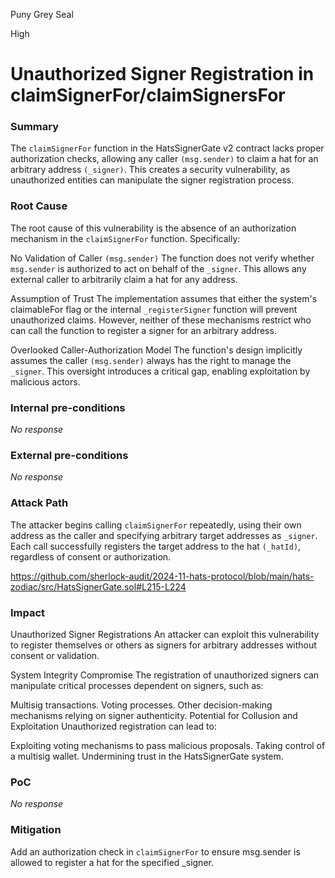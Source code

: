 Puny Grey Seal

High

# Unauthorized Signer Registration in claimSignerFor/claimSignersFor

### Summary

The ```claimSignerFor``` function in the HatsSignerGate v2 contract lacks proper authorization checks, allowing any caller ```(msg.sender)``` to claim a hat for an arbitrary address ```(_signer)```. This creates a security vulnerability, as unauthorized entities can manipulate the signer registration process.

### Root Cause

The root cause of this vulnerability is the absence of an authorization mechanism in the ```claimSignerFor``` function. Specifically:

No Validation of Caller ```(msg.sender)```
The function does not verify whether ```msg.sender``` is authorized to act on behalf of the ```_signer```. This allows any external caller to arbitrarily claim a hat for any address.

Assumption of Trust
The implementation assumes that either the system's claimableFor flag or the internal ```_registerSigner``` function will prevent unauthorized claims. However, neither of these mechanisms restrict who can call the function to register a signer for an arbitrary address.

Overlooked Caller-Authorization Model
The function's design implicitly assumes the caller ```(msg.sender)``` always has the right to manage the ```_signer```. This oversight introduces a critical gap, enabling exploitation by malicious actors.

### Internal pre-conditions

_No response_

### External pre-conditions

_No response_

### Attack Path

The attacker begins calling ```claimSignerFor``` repeatedly, using their own address as the caller and specifying arbitrary target addresses as ```_signer```. Each call successfully registers the target address to the hat ```(_hatId)```, regardless of consent or authorization.

https://github.com/sherlock-audit/2024-11-hats-protocol/blob/main/hats-zodiac/src/HatsSignerGate.sol#L215-L224



### Impact

Unauthorized Signer Registrations
An attacker can exploit this vulnerability to register themselves or others as signers for arbitrary addresses without consent or validation.

System Integrity Compromise
The registration of unauthorized signers can manipulate critical processes dependent on signers, such as:

Multisig transactions.
Voting processes.
Other decision-making mechanisms relying on signer authenticity.
Potential for Collusion and Exploitation
Unauthorized registration can lead to:

Exploiting voting mechanisms to pass malicious proposals.
Taking control of a multisig wallet.
Undermining trust in the HatsSignerGate system.

### PoC

_No response_

### Mitigation

Add an authorization check in ```claimSignerFor``` to ensure msg.sender is allowed to register a hat for the specified _signer.